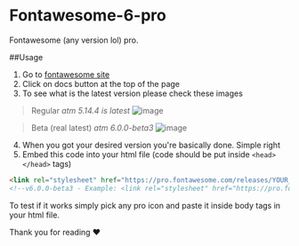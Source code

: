 # Fontawesome-6-pro
Fontawesome (any version lol) pro.

##Usage
1. Go to [fontawesome site](https://fontawesome.com)
2. Click on docs button at the top of the page
3. To see what is the latest version please check these images
> Regular
*atm 5.14.4 is latest*
![image](https://user-images.githubusercontent.com/96440226/148430671-5a79bdec-b30f-4333-8f7f-0fb56e850f08.png)

> Beta (real latest)
*atm 6.0.0-beta3*
![image](https://user-images.githubusercontent.com/96440226/148431028-659e1d5f-09a6-407e-b0dc-6f8158c12ea5.png)
4. When you got your desired version you're basically done. Simple right
5. Embed this code into your html file (code should be put inside `<head></head>` tags)
```html
<link rel="stylesheet" href="https://pro.fontawesome.com/releases/YOUR_VERSION_HERE/css/all.css" type="text/css">
<!--v6.0.0-beta3 - Example: <link rel="stylesheet" href="https://pro.fontawesome.com/releases/v6.0.0-beta3/css/all.css" type="text/css">-->
```
To test if it works simply pick any pro icon and paste it inside body tags in your html file.

Thank you for reading ❤️
